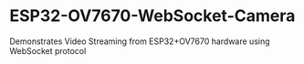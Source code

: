 # ESP32-OV7670-WebSocket-Camera
Demonstrates Video Streaming from ESP32+OV7670 hardware using WebSocket protocol
